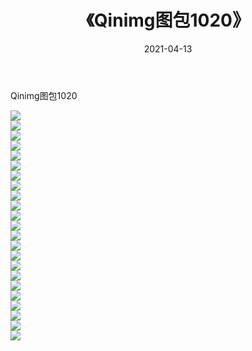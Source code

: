 ﻿---
layout: post
title:  《Qinimg图包1020》
date:   2021-04-13
img: http://imgx.orgx.ga/Qinimg图包/Qinimg图包1020/000.jpg
categories: [美女, 清纯, 唯美]
---

Qinimg图包1020

 ![](http://imgx.orgx.ga/Qinimg图包/Qinimg图包1020/001.jpg) <br>![](http://imgx.orgx.ga/Qinimg图包/Qinimg图包1020/002.jpg) <br>![](http://imgx.orgx.ga/Qinimg图包/Qinimg图包1020/003.jpg) <br>![](http://imgx.orgx.ga/Qinimg图包/Qinimg图包1020/004.jpg) <br>![](http://imgx.orgx.ga/Qinimg图包/Qinimg图包1020/005.jpg) <br>![](http://imgx.orgx.ga/Qinimg图包/Qinimg图包1020/006.jpg) <br>![](http://imgx.orgx.ga/Qinimg图包/Qinimg图包1020/007.jpg) <br>![](http://imgx.orgx.ga/Qinimg图包/Qinimg图包1020/008.jpg) <br>![](http://imgx.orgx.ga/Qinimg图包/Qinimg图包1020/009.jpg) <br>![](http://imgx.orgx.ga/Qinimg图包/Qinimg图包1020/010.jpg) <br>![](http://imgx.orgx.ga/Qinimg图包/Qinimg图包1020/011.jpg) <br>![](http://imgx.orgx.ga/Qinimg图包/Qinimg图包1020/012.jpg) <br>![](http://imgx.orgx.ga/Qinimg图包/Qinimg图包1020/013.jpg) <br>![](http://imgx.orgx.ga/Qinimg图包/Qinimg图包1020/014.jpg) <br>![](http://imgx.orgx.ga/Qinimg图包/Qinimg图包1020/015.jpg) <br>![](http://imgx.orgx.ga/Qinimg图包/Qinimg图包1020/016.jpg) <br>![](http://imgx.orgx.ga/Qinimg图包/Qinimg图包1020/017.jpg) <br>![](http://imgx.orgx.ga/Qinimg图包/Qinimg图包1020/018.jpg) <br>![](http://imgx.orgx.ga/Qinimg图包/Qinimg图包1020/019.jpg) <br>![](http://imgx.orgx.ga/Qinimg图包/Qinimg图包1020/020.jpg) <br>![](http://imgx.orgx.ga/Qinimg图包/Qinimg图包1020/021.jpg) <br>![](http://imgx.orgx.ga/Qinimg图包/Qinimg图包1020/022.jpg) <br>![](http://imgx.orgx.ga/Qinimg图包/Qinimg图包1020/023.jpg) <br>